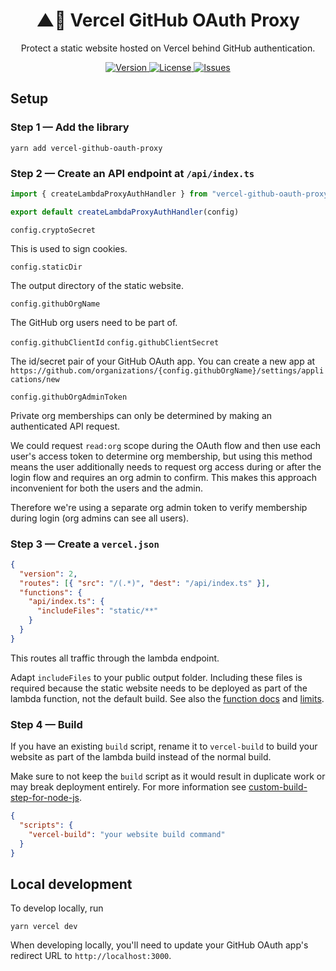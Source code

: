 <h1 align="center">
  ▲🔐 Vercel GitHub OAuth Proxy
</h1>

<p align="center">
  Protect a static website hosted on Vercel behind GitHub authentication.
</p>

<p align="center">
  <a href="https://www.npmjs.com/package/vercel-github-oauth-proxy">
    <img alt="Version" src="https://img.shields.io/npm/v/vercel-github-oauth-proxy?style=flat-square&logo=npm">
  </a>

  <a href="https://raw.githubusercontent.com/n4bb12/vercel-github-oauth-proxy/master/LICENSE">
    <img alt="License" src="https://img.shields.io/badge/license-ISC-blue?style=flat-square&logo=github">
  </a>
  
  <a href="https://github.com/n4bb12/vercel-github-oauth-proxy/issues/new/choose">
    <img alt="Issues" src="https://img.shields.io/badge/github-create%20issue-brightgreen?style=flat-square&logo=github">
  </a>
</p>

## Setup

### Step 1 — Add the library

```
yarn add vercel-github-oauth-proxy
```

### Step 2 — Create an API endpoint at `/api/index.ts`

```ts
import { createLambdaProxyAuthHandler } from "vercel-github-oauth-proxy"

export default createLambdaProxyAuthHandler(config)
```

`config.cryptoSecret`

This is used to sign cookies.

`config.staticDir`

The output directory of the static website.

`config.githubOrgName`

The GitHub org users need to be part of.

`config.githubClientId`
`config.githubClientSecret`

The id/secret pair of your GitHub OAuth app.
You can create a new app at `https://github.com/organizations/{config.githubOrgName}/settings/applications/new`

`config.githubOrgAdminToken`

Private org memberships can only be determined by making an authenticated API request.

We could request `read:org` scope during the OAuth flow and then use each user's access token to determine org membership, but using this method means the user additionally needs to request org access during or after the login flow and requires an org admin to confirm. This makes this approach inconvenient for both the users and the admin.

Therefore we're using a separate org admin token to verify membership during login (org admins can see all users).

### Step 3 — Create a `vercel.json`

```json
{
  "version": 2,
  "routes": [{ "src": "/(.*)", "dest": "/api/index.ts" }],
  "functions": {
    "api/index.ts": {
      "includeFiles": "static/**"
    }
  }
}
```

This routes all traffic through the lambda endpoint.

Adapt `includeFiles` to your public output folder. Including these files is required because the static website needs to be deployed as part of the lambda function, not the default build. See also the [function docs](https://vercel.com/docs/configuration?query=includeFiles#project/functions) and [limits](https://vercel.com/docs/platform/limits?query=includeFiles#serverless-function-size).

### Step 4 — Build

If you have an existing `build` script, rename it to `vercel-build` to build your website as part of the lambda build instead of the normal build.

Make sure to not keep the `build` script as it would result in duplicate work or may break deployment entirely. For more information see [custom-build-step-for-node-js](https://vercel.com/docs/runtimes#advanced-usage/advanced-node-js-usage/custom-build-step-for-node-js).

```json
{
  "scripts": {
    "vercel-build": "your website build command"
  }
}
```

## Local development

To develop locally, run

```
yarn vercel dev
```

When developing locally, you'll need to update your GitHub OAuth app's redirect URL to `http://localhost:3000`.
